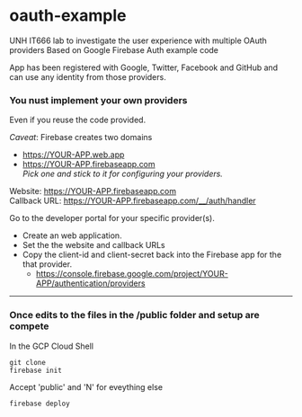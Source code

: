 # oauth-example

UNH IT666 lab to investigate the user experience with multiple OAuth providers
Based on Google Firebase Auth example code

App has been registered with Google, Twitter, Facebook and GitHub and can use any identity from those providers.

### You nust implement your own providers
Even if you reuse the code provided.  

*Caveat*: Firebase creates two domains
- https://YOUR-APP.web.app
- https://YOUR-APP.firebaseapp.com  
*Pick one and stick to it for configuring your providers.*

Website: https://YOUR-APP.firebaseapp.com  
Callback URL: https://YOUR-APP.firebaseapp.com/__/auth/handler

Go to the developer portal for your specific provider(s).
- Create an web application.
- Set the the website and callback URLs
- Copy the client-id and client-secret back into the Firebase app for the that provider.
  - https://console.firebase.google.com/project/YOUR-APP/authentication/providers
---
### Once edits to the files in the /public folder and setup are compete
In the GCP Cloud Shell
```
git clone
firebase init
```
Accept 'public' and 'N' for eveything else
```
firebase deploy
```


